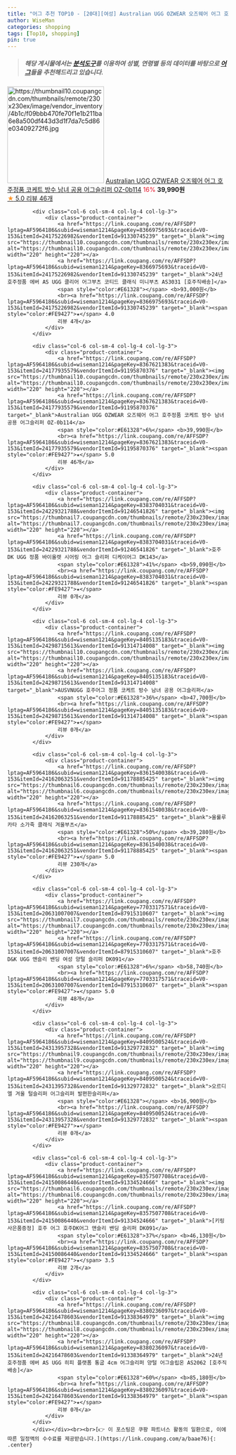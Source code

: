 ```yaml
---
title: "어그 추천 TOP10 - [20대][여성] Australian UGG OZWEAR 오즈웨어 어그 호주정품 코케트 방수 남녀 공용 어그슬리퍼 OZ-0b114"
author: WiseMan
categories: shopping
tags: [Top10, shopping]
pin: true
---
```


> ##### 해당 게시물에서는 [**분석도구**](https://itemscout.io/)를 이용하여 **성별**, **연령별** 등의 데이터를 바탕으로 [**어그**](https://link.coupang.com/a/baae76)들을 추천해드리고 있습니다.
<div class="container"><div class="row">
            <div class="col-6 col-sm-4 col-lg-4 col-lg-3">
                <div class="product-container">
                    <a href="https://link.coupang.com/re/AFFSDP?lptag=AF5964186&subid=wiseman1214&pageKey=8367621383&traceid=V0-153&itemId=24177935579&vendorItemId=91195870376" target="_blank"><img src="https://thumbnail10.coupangcdn.com/thumbnails/remote/230x230ex/image/vendor_inventory/4b1c/f09bbb470fe70f1e1b211ba6e8a500df443d3d1f7da7c5d86e03409272f6.jpg" alt="https://thumbnail10.coupangcdn.com/thumbnails/remote/230x230ex/image/vendor_inventory/4b1c/f09bbb470fe70f1e1b211ba6e8a500df443d3d1f7da7c5d86e03409272f6.jpg" width="220" height="220"></a>
                    <a href="https://link.coupang.com/re/AFFSDP?lptag=AF5964186&subid=wiseman1214&pageKey=8367621383&traceid=V0-153&itemId=24177935579&vendorItemId=91195870376" target="_blank">Australian UGG OZWEAR 오즈웨어 어그 호주정품 코케트 방수 남녀 공용 어그슬리퍼 OZ-0b114</a>
                    <span style="color:#E61328">16%</span> <b>39,990원</b>
                    <br><a href="https://link.coupang.com/re/AFFSDP?lptag=AF5964186&subid=wiseman1214&pageKey=8367621383&traceid=V0-153&itemId=24177935579&vendorItemId=91195870376" target="_blank"><span style="color:#FE9427">★</span> 5.0
                    리뷰 46개</a>
                </div>
            </div>
            
            <div class="col-6 col-sm-4 col-lg-4 col-lg-3">
                <div class="product-container">
                    <a href="https://link.coupang.com/re/AFFSDP?lptag=AF5964186&subid=wiseman1214&pageKey=8366975693&traceid=V0-153&itemId=24175226982&vendorItemId=91330745239" target="_blank"><img src="https://thumbnail10.coupangcdn.com/thumbnails/remote/230x230ex/image/vendor_inventory/5aef/f113482f8bf9a2403b5a09216d1e2337158508c0b87f998c6567e3f18865.jpg" alt="https://thumbnail10.coupangcdn.com/thumbnails/remote/230x230ex/image/vendor_inventory/5aef/f113482f8bf9a2403b5a09216d1e2337158508c0b87f998c6567e3f18865.jpg" width="220" height="220"></a>
                    <a href="https://link.coupang.com/re/AFFSDP?lptag=AF5964186&subid=wiseman1214&pageKey=8366975693&traceid=V0-153&itemId=24175226982&vendorItemId=91330745239" target="_blank">24년 호주정품 에버 AS UGG 클리어 어그부츠 코티드 클래식 미니부츠 AS3031 [호주직배송]</a>
                    <span style="color:#E61328"></span> <b>93,000원</b>
                    <br><a href="https://link.coupang.com/re/AFFSDP?lptag=AF5964186&subid=wiseman1214&pageKey=8366975693&traceid=V0-153&itemId=24175226982&vendorItemId=91330745239" target="_blank"><span style="color:#FE9427">★</span> 4.0
                    리뷰 4개</a>
                </div>
            </div>
            
            <div class="col-6 col-sm-4 col-lg-4 col-lg-3">
                <div class="product-container">
                    <a href="https://link.coupang.com/re/AFFSDP?lptag=AF5964186&subid=wiseman1214&pageKey=8367621383&traceid=V0-153&itemId=24177935579&vendorItemId=91195870376" target="_blank"><img src="https://thumbnail10.coupangcdn.com/thumbnails/remote/230x230ex/image/vendor_inventory/4b1c/f09bbb470fe70f1e1b211ba6e8a500df443d3d1f7da7c5d86e03409272f6.jpg" alt="https://thumbnail10.coupangcdn.com/thumbnails/remote/230x230ex/image/vendor_inventory/4b1c/f09bbb470fe70f1e1b211ba6e8a500df443d3d1f7da7c5d86e03409272f6.jpg" width="220" height="220"></a>
                    <a href="https://link.coupang.com/re/AFFSDP?lptag=AF5964186&subid=wiseman1214&pageKey=8367621383&traceid=V0-153&itemId=24177935579&vendorItemId=91195870376" target="_blank">Australian UGG OZWEAR 오즈웨어 어그 호주정품 코케트 방수 남녀 공용 어그슬리퍼 OZ-0b114</a>
                    <span style="color:#E61328">6%</span> <b>39,990원</b>
                    <br><a href="https://link.coupang.com/re/AFFSDP?lptag=AF5964186&subid=wiseman1214&pageKey=8367621383&traceid=V0-153&itemId=24177935579&vendorItemId=91195870376" target="_blank"><span style="color:#FE9427">★</span> 5.0
                    리뷰 46개</a>
                </div>
            </div>
            
            <div class="col-6 col-sm-4 col-lg-4 col-lg-3">
                <div class="product-container">
                    <a href="https://link.coupang.com/re/AFFSDP?lptag=AF5964186&subid=wiseman1214&pageKey=8383704031&traceid=V0-153&itemId=24229321788&vendorItemId=91246541826" target="_blank"><img src="https://thumbnail7.coupangcdn.com/thumbnails/remote/230x230ex/image/vendor_inventory/75d1/5189779c55957f4f62b1209205584e4d25df0d4d94444aa7aa58f1b83ef7.jpg" alt="https://thumbnail7.coupangcdn.com/thumbnails/remote/230x230ex/image/vendor_inventory/75d1/5189779c55957f4f62b1209205584e4d25df0d4d94444aa7aa58f1b83ef7.jpg" width="220" height="220"></a>
                    <a href="https://link.coupang.com/re/AFFSDP?lptag=AF5964186&subid=wiseman1214&pageKey=8383704031&traceid=V0-153&itemId=24229321788&vendorItemId=91246541826" target="_blank">호주 DK UGG 정품 바이올렛 시어링 어그 슬리퍼 디케이어그 DK143</a>
                    <span style="color:#E61328">41%</span> <b>59,090원</b>
                    <br><a href="https://link.coupang.com/re/AFFSDP?lptag=AF5964186&subid=wiseman1214&pageKey=8383704031&traceid=V0-153&itemId=24229321788&vendorItemId=91246541826" target="_blank"><span style="color:#FE9427">★</span> 
                    리뷰 0개</a>
                </div>
            </div>
            
            <div class="col-6 col-sm-4 col-lg-4 col-lg-3">
                <div class="product-container">
                    <a href="https://link.coupang.com/re/AFFSDP?lptag=AF5964186&subid=wiseman1214&pageKey=8405135183&traceid=V0-153&itemId=24298715613&vendorItemId=91314714008" target="_blank"><img src="https://thumbnail10.coupangcdn.com/thumbnails/remote/230x230ex/image/vendor_inventory/d40e/ec26bbf1e4708137f6af5885cdd58d93988ce3f8c1a9583723676a1f8fe3.jpg" alt="https://thumbnail10.coupangcdn.com/thumbnails/remote/230x230ex/image/vendor_inventory/d40e/ec26bbf1e4708137f6af5885cdd58d93988ce3f8c1a9583723676a1f8fe3.jpg" width="220" height="220"></a>
                    <a href="https://link.coupang.com/re/AFFSDP?lptag=AF5964186&subid=wiseman1214&pageKey=8405135183&traceid=V0-153&itemId=24298715613&vendorItemId=91314714008" target="_blank">AUSVNUGG 호주어그 정품 코케트 방수 남녀 공용 어그슬리퍼</a>
                    <span style="color:#E61328">36%</span> <b>47,700원</b>
                    <br><a href="https://link.coupang.com/re/AFFSDP?lptag=AF5964186&subid=wiseman1214&pageKey=8405135183&traceid=V0-153&itemId=24298715613&vendorItemId=91314714008" target="_blank"><span style="color:#FE9427">★</span> 
                    리뷰 0개</a>
                </div>
            </div>
            
            <div class="col-6 col-sm-4 col-lg-4 col-lg-3">
                <div class="product-container">
                    <a href="https://link.coupang.com/re/AFFSDP?lptag=AF5964186&subid=wiseman1214&pageKey=8361540038&traceid=V0-153&itemId=24162063251&vendorItemId=91178885425" target="_blank"><img src="https://thumbnail6.coupangcdn.com/thumbnails/remote/230x230ex/image/vendor_inventory/aca5/17e77c4c3556196f6524948ae2d5d01598f4b25ab2024190c2606a04e9e7.png" alt="https://thumbnail6.coupangcdn.com/thumbnails/remote/230x230ex/image/vendor_inventory/aca5/17e77c4c3556196f6524948ae2d5d01598f4b25ab2024190c2606a04e9e7.png" width="220" height="220"></a>
                    <a href="https://link.coupang.com/re/AFFSDP?lptag=AF5964186&subid=wiseman1214&pageKey=8361540038&traceid=V0-153&itemId=24162063251&vendorItemId=91178885425" target="_blank">울룰루카타 소가죽 클래식 겨울부츠</a>
                    <span style="color:#E61328">50%</span> <b>39,280원</b>
                    <br><a href="https://link.coupang.com/re/AFFSDP?lptag=AF5964186&subid=wiseman1214&pageKey=8361540038&traceid=V0-153&itemId=24162063251&vendorItemId=91178885425" target="_blank"><span style="color:#FE9427">★</span> 5.0
                    리뷰 230개</a>
                </div>
            </div>
            
            <div class="col-6 col-sm-4 col-lg-4 col-lg-3">
                <div class="product-container">
                    <a href="https://link.coupang.com/re/AFFSDP?lptag=AF5964186&subid=wiseman1214&pageKey=7703317571&traceid=V0-153&itemId=20631007007&vendorItemId=87915310607" target="_blank"><img src="https://thumbnail7.coupangcdn.com/thumbnails/remote/230x230ex/image/vendor_inventory/f3c8/3e7fac3851c44a250f33686af6107906a72f18e291d3a32ecb41e3654e20.jpg" alt="https://thumbnail7.coupangcdn.com/thumbnails/remote/230x230ex/image/vendor_inventory/f3c8/3e7fac3851c44a250f33686af6107906a72f18e291d3a32ecb41e3654e20.jpg" width="220" height="220"></a>
                    <a href="https://link.coupang.com/re/AFFSDP?lptag=AF5964186&subid=wiseman1214&pageKey=7703317571&traceid=V0-153&itemId=20631007007&vendorItemId=87915310607" target="_blank">호주 D&K UGG 앤슬리 밴딩 여성 양털 슬리퍼 DK091</a>
                    <span style="color:#E61328">6%</span> <b>58,740원</b>
                    <br><a href="https://link.coupang.com/re/AFFSDP?lptag=AF5964186&subid=wiseman1214&pageKey=7703317571&traceid=V0-153&itemId=20631007007&vendorItemId=87915310607" target="_blank"><span style="color:#FE9427">★</span> 5.0
                    리뷰 48개</a>
                </div>
            </div>
            
            <div class="col-6 col-sm-4 col-lg-4 col-lg-3">
                <div class="product-container">
                    <a href="https://link.coupang.com/re/AFFSDP?lptag=AF5964186&subid=wiseman1214&pageKey=8409500524&traceid=V0-153&itemId=24313957328&vendorItemId=91329772832" target="_blank"><img src="https://thumbnail9.coupangcdn.com/thumbnails/remote/230x230ex/image/vendor_inventory/9013/569e8e656a296c8de3609a25513070e0f2eb872c486226e02d0b3c1b43e7.jpg" alt="https://thumbnail9.coupangcdn.com/thumbnails/remote/230x230ex/image/vendor_inventory/9013/569e8e656a296c8de3609a25513070e0f2eb872c486226e02d0b3c1b43e7.jpg" width="220" height="220"></a>
                    <a href="https://link.coupang.com/re/AFFSDP?lptag=AF5964186&subid=wiseman1214&pageKey=8409500524&traceid=V0-153&itemId=24313957328&vendorItemId=91329772832" target="_blank">오르디엘 겨울 털슬리퍼 어그슬리퍼 발편한슬리퍼</a>
                    <span style="color:#E61328"></span> <b>16,900원</b>
                    <br><a href="https://link.coupang.com/re/AFFSDP?lptag=AF5964186&subid=wiseman1214&pageKey=8409500524&traceid=V0-153&itemId=24313957328&vendorItemId=91329772832" target="_blank"><span style="color:#FE9427">★</span> 
                    리뷰 0개</a>
                </div>
            </div>
            
            <div class="col-6 col-sm-4 col-lg-4 col-lg-3">
                <div class="product-container">
                    <a href="https://link.coupang.com/re/AFFSDP?lptag=AF5964186&subid=wiseman1214&pageKey=8357507708&traceid=V0-153&itemId=24150086440&vendorItemId=91334524666" target="_blank"><img src="https://thumbnail6.coupangcdn.com/thumbnails/remote/230x230ex/image/vendor_inventory/419a/a190a1588526dcc60ebd643042f13499796bf104e5dfe6a1bc5eb662a657.JPG" alt="https://thumbnail6.coupangcdn.com/thumbnails/remote/230x230ex/image/vendor_inventory/419a/a190a1588526dcc60ebd643042f13499796bf104e5dfe6a1bc5eb662a657.JPG" width="220" height="220"></a>
                    <a href="https://link.coupang.com/re/AFFSDP?lptag=AF5964186&subid=wiseman1214&pageKey=8357507708&traceid=V0-153&itemId=24150086440&vendorItemId=91334524666" target="_blank">[키링사은품증정] 호주 어그 호주DK어그 앤슬리 밴딩 슬리퍼 DK091</a>
                    <span style="color:#E61328">37%</span> <b>46,130원</b>
                    <br><a href="https://link.coupang.com/re/AFFSDP?lptag=AF5964186&subid=wiseman1214&pageKey=8357507708&traceid=V0-153&itemId=24150086440&vendorItemId=91334524666" target="_blank"><span style="color:#FE9427">★</span> 3.5
                    리뷰 2개</a>
                </div>
            </div>
            
            <div class="col-6 col-sm-4 col-lg-4 col-lg-3">
                <div class="product-container">
                    <a href="https://link.coupang.com/re/AFFSDP?lptag=AF5964186&subid=wiseman1214&pageKey=8380236097&traceid=V0-153&itemId=24216478603&vendorItemId=91338364979" target="_blank"><img src="https://thumbnail8.coupangcdn.com/thumbnails/remote/230x230ex/image/vendor_inventory/3b51/163d86962f7fb239263d8cf8a1407d08b602873cfeb6fa5f0057364a4e7e.jpg" alt="https://thumbnail8.coupangcdn.com/thumbnails/remote/230x230ex/image/vendor_inventory/3b51/163d86962f7fb239263d8cf8a1407d08b602873cfeb6fa5f0057364a4e7e.jpg" width="220" height="220"></a>
                    <a href="https://link.coupang.com/re/AFFSDP?lptag=AF5964186&subid=wiseman1214&pageKey=8380236097&traceid=V0-153&itemId=24216478603&vendorItemId=91338364979" target="_blank">24년 호주정품 에버 AS UGG 히피 플랫폼 통굽 4cm 어그슬리퍼 양털 어그슬립온 AS2062 [호주직배송]</a>
                    <span style="color:#E61328">60%</span> <b>85,180원</b>
                    <br><a href="https://link.coupang.com/re/AFFSDP?lptag=AF5964186&subid=wiseman1214&pageKey=8380236097&traceid=V0-153&itemId=24216478603&vendorItemId=91338364979" target="_blank"><span style="color:#FE9427">★</span> 
                    리뷰 0개</a>
                </div>
            </div>
            </div></div><br><br>[👉 이 포스팅은 쿠팡 파트너스 활동의 일환으로, 이에 따른 일정액의 수수료를 제공받습니다.](https://link.coupang.com/a/baae76){: .center}